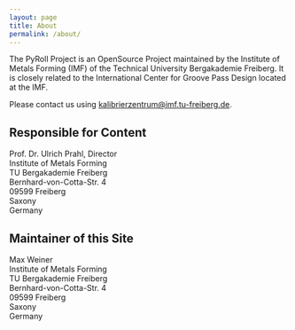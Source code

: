 ```yaml
---
layout: page  
title: About  
permalink: /about/
---
```


The PyRoll Project is an OpenSource Project maintained by the Institute of Metals Forming (IMF) of the Technical
University Bergakademie Freiberg. It is closely related to the International Center for Groove Pass Design located at
the IMF.

Please contact us using kalibrierzentrum@imf.tu-freiberg.de.

## Responsible for Content

Prof. Dr. Ulrich Prahl, Director  
Institute of Metals Forming  
TU Bergakademie Freiberg  
Bernhard-von-Cotta-Str. 4  
09599 Freiberg  
Saxony  
Germany

## Maintainer of this Site

Max Weiner  
Institute of Metals Forming  
TU Bergakademie Freiberg  
Bernhard-von-Cotta-Str. 4  
09599 Freiberg  
Saxony  
Germany



